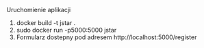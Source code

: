 Uruchomienie aplikacji
1. docker build -t jstar .
2. sudo docker run -p5000:5000 jstar
3. Formularz dostepny pod adresem http://localhost:5000/register